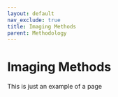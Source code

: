 ```yaml
---
layout: default
nav_exclude: true
title: Imaging Methods
parent: Methodology
---
```


# Imaging Methods

This is just an example of a page

